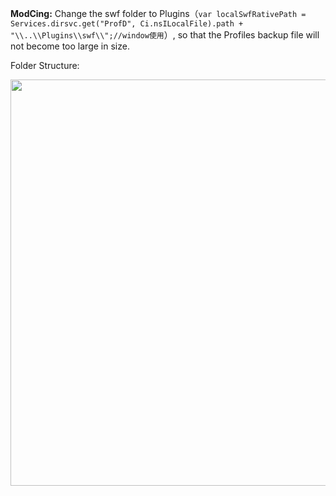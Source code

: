 **ModCing:** Change the swf folder to Plugins（`var localSwfRativePath = Services.dirsvc.get("ProfD", Ci.nsILocalFile).path + "\\..\\Plugins\\swf\\";//window使用`）, so that the Profiles backup file will not become too large in size.

Folder Structure:

<img width="650" src="https://raw.githubusercontent.com/dupontjoy/userChrome.js-Collections-/master/CingFox/img/folder-structure.jpg">